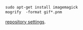 ```markdown
sudo apt-get install imagemagick
mogrify  -format gif*.pnm
```
[repository settings](https://github.com/HDTTclear/HDTTclear.github.io/settings).
